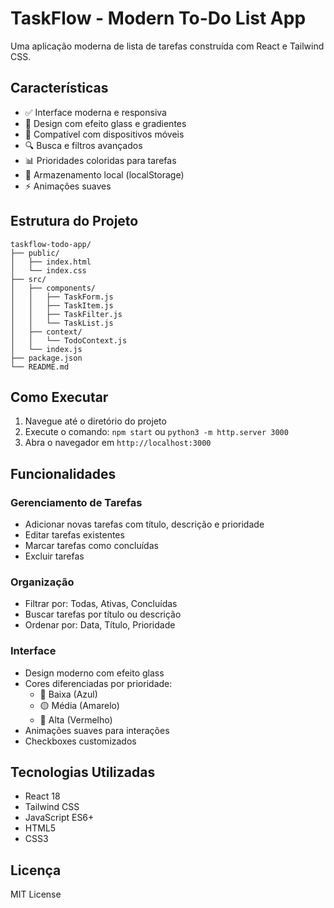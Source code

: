 # TaskFlow - Modern To-Do List App

Uma aplicação moderna de lista de tarefas construída com React e Tailwind CSS.

## Características

- ✅ Interface moderna e responsiva
- 🎨 Design com efeito glass e gradientes
- 📱 Compatível com dispositivos móveis
- 🔍 Busca e filtros avançados
- 📊 Prioridades coloridas para tarefas
- 💾 Armazenamento local (localStorage)
- ⚡ Animações suaves

## Estrutura do Projeto

```
taskflow-todo-app/
├── public/
│   ├── index.html
│   └── index.css
├── src/
│   ├── components/
│   │   ├── TaskForm.js
│   │   ├── TaskItem.js
│   │   ├── TaskFilter.js
│   │   └── TaskList.js
│   ├── context/
│   │   └── TodoContext.js
│   └── index.js
├── package.json
└── README.md
```

## Como Executar

1. Navegue até o diretório do projeto
2. Execute o comando: `npm start` ou `python3 -m http.server 3000`
3. Abra o navegador em `http://localhost:3000`

## Funcionalidades

### Gerenciamento de Tarefas
- Adicionar novas tarefas com título, descrição e prioridade
- Editar tarefas existentes
- Marcar tarefas como concluídas
- Excluir tarefas

### Organização
- Filtrar por: Todas, Ativas, Concluídas
- Buscar tarefas por título ou descrição
- Ordenar por: Data, Título, Prioridade

### Interface
- Design moderno com efeito glass
- Cores diferenciadas por prioridade:
  - 🔵 Baixa (Azul)
  - 🟡 Média (Amarelo)
  - 🔴 Alta (Vermelho)
- Animações suaves para interações
- Checkboxes customizados

## Tecnologias Utilizadas

- React 18
- Tailwind CSS
- JavaScript ES6+
- HTML5
- CSS3

## Licença

MIT License

